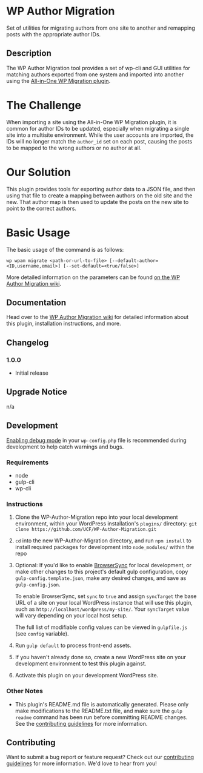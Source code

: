 # WP Author Migration #

Set of utilities for migrating authors from one site to another and remapping posts with the appropriate author IDs.


## Description ##

The WP Author Migration tool provides a set of wp-cli and GUI utilities for matching authors exported from one system and imported into another using the [All-in-One WP Migration plugin](https://wordpress.org/plugins/all-in-one-wp-migration/).

# The Challenge #

When importing a site using the All-in-One WP Migration plugin, it is common for author IDs to be updated, especially when migrating a single site into a multisite environment. While the user accounts are imported, the IDs will no longer match the `author_id` set on each post, causing the posts to be mapped to the wrong authors or no author at all.

# Our Solution #

This plugin provides tools for exporting author data to a JSON file, and then using that file to create a mapping between authors on the old site and the new. That author map is then used to update the posts on the new site to point to the correct authors.

# Basic Usage #

The basic usage of the command is as follows:

```
wp wpam migrate <path-or-url-to-file> [--default-author=<ID,username,email>] [--set-default=<true/false>]
```

More detailed information on the parameters can be found [on the WP Author Migration wiki](https://github.com/UCF/WP-Author-Migration/wiki#running-the-command).

## Documentation ##

Head over to the [WP Author Migration wiki](https://github.com/UCF/WP-Author-Migration/wiki) for detailed information about this plugin, installation instructions, and more.


## Changelog ##

### 1.0.0 ###
* Initial release


## Upgrade Notice ##

n/a


## Development ##

[Enabling debug mode](https://codex.wordpress.org/Debugging_in_WordPress) in your `wp-config.php` file is recommended during development to help catch warnings and bugs.

### Requirements ###
* node
* gulp-cli
* wp-cli

### Instructions ###
1. Clone the WP-Author-Migration repo into your local development environment, within your WordPress installation's `plugins/` directory: `git clone https://github.com/UCF/WP-Author-Migration.git`
2. `cd` into the new WP-Author-Migration directory, and run `npm install` to install required packages for development into `node_modules/` within the repo
3. Optional: If you'd like to enable [BrowserSync](https://browsersync.io) for local development, or make other changes to this project's default gulp configuration, copy `gulp-config.template.json`, make any desired changes, and save as `gulp-config.json`.

    To enable BrowserSync, set `sync` to `true` and assign `syncTarget` the base URL of a site on your local WordPress instance that will use this plugin, such as `http://localhost/wordpress/my-site/`.  Your `syncTarget` value will vary depending on your local host setup.

    The full list of modifiable config values can be viewed in `gulpfile.js` (see `config` variable).
3. Run `gulp default` to process front-end assets.
4. If you haven't already done so, create a new WordPress site on your development environment to test this plugin against.
5. Activate this plugin on your development WordPress site.

### Other Notes ###
* This plugin's README.md file is automatically generated. Please only make modifications to the README.txt file, and make sure the `gulp readme` command has been run before committing README changes.  See the [contributing guidelines](https://github.com/UCF/WP-Author-Migration/blob/master/CONTRIBUTING.md) for more information.


## Contributing ##

Want to submit a bug report or feature request?  Check out our [contributing guidelines](https://github.com/UCF/WP-Author-Migration/blob/master/CONTRIBUTING.md) for more information.  We'd love to hear from you!
